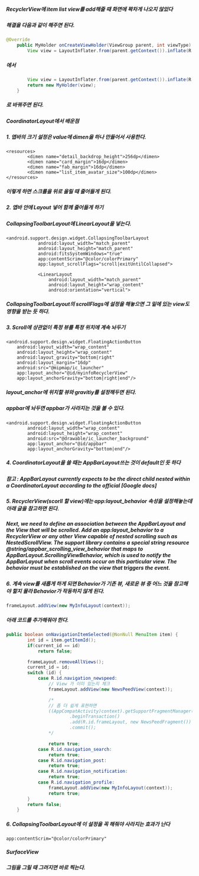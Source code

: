 ##### RecyclerView에 item list view를 add해줄 때 화면에 꽉차게 나오지 않았다
##### 해결을 다음과 같이 해주면 된다.
```java
@Override
    public MyHolder onCreateViewHolder(ViewGroup parent, int viewType) {
        View view = LayoutInflater.from(parent.getContext()).inflate(R.layout.frag_myinfo, null);
```
##### 에서
```java
        View view = LayoutInflater.from(parent.getContext()).inflate(R.layout.frag_myinfo, parent, false);
        return new MyHolder(view);
    }
```
##### 로 바꿔주면 된다.

##### CoordinatorLayout에서 배운점

##### 1. 앱바의 크기 설정은 value에 dimen을 하나 만들어서 사용한다.
```
<resources>
        <dimen name="detail_backdrop_height">256dp</dimen>
        <dimen name="card_margin">16dp</dimen>
        <dimen name="fab_margin">16dp</dimen>
        <dimen name="list_item_avatar_size">100dp</dimen>
</resources>
```
##### 이렇게 하면 스크롤을 위로 올릴 때 줄어들게 된다.

##### 2. 앱바 안에 Layout 넣어 함께 줄어들게 하기
##### CollapsingToolbarLayout에 LinearLayout을 넣는다.
```
<android.support.design.widget.CollapsingToolbarLayout
            android:layout_width="match_parent"
            android:layout_height="match_parent"
            android:fitsSystemWindows="true"
            app:contentScrim="@color/colorPrimary"
            app:layout_scrollFlags="scroll|exitUntilCollapsed">

            <LinearLayout
                android:layout_width="match_parent"
                android:layout_height="wrap_content"
                android:orientation="vertical">
```

##### CollapsingToolbarLayout의 scrollFlags에 설정을 해놓으면 그 밑에 있는 view도 영향을 받는 듯 하다.

##### 3. Scroll에 상관없이 특정 뷰를 특정 위치에 계속 놔두기
```
<android.support.design.widget.FloatingActionButton
    android:layout_width="wrap_content"
    android:layout_height="wrap_content"
    android:layout_gravity="bottom|right"
    android:layout_margin="16dp"
    android:src="@mipmap/ic_launcher"
    app:layout_anchor="@id/myinfoRecyclerView"
    app:layout_anchorGravity="bottom|right|end"/>
```
##### layout_anchor에 위치할 뷰와 gravitiy를 설정해두면 된다.
##### appbar에 놔두면 appbar가 사라지는 것을 볼 수 있다.
```
<android.support.design.widget.FloatingActionButton
        android:layout_width="wrap_content"
        android:layout_height="wrap_content"
        android:src="@drawable/ic_launcher_background"
        app:layout_anchor="@id/appbar"
        app:layout_anchorGravity="bottom|end"/>
```

##### 4. CoordinatorLayout을 쓸 때는 AppBarLayout쓰는 것이 default인 듯 하다
##### 참고 : AppBarLayout currently expects to be the direct child nested within a CoordinatorLayout according to the official [Google docs]

##### 5. RecyclerView(scorll 할 view)에는 app:layout_behavior 속성을 설정해놓는데 아래 글을 참고하면 된다.
##### Next, we need to define an association between the AppBarLayout and the View that will be scrolled. Add an app:layout_behavior to a RecyclerView or any other View capable of nested scrolling such as NestedScrollView. The support library contains a special string resource @string/appbar_scrolling_view_behavior that maps to AppBarLayout.ScrollingViewBehavior, which is used to notify the AppBarLayout when scroll events occur on this particular view. The behavior must be established on the view that triggers the event.

##### 6. 계속 view를 새롭게 하게 되면 Behavior가 기존 뷰, 새로운 뷰 중 어느 것을 참고해야 할지 몰라 Behavior가 작동하지 않게 된다.
```java
frameLayout.addView(new MyInfoLayout(context));
```

##### 아래 코드를 추가해줘야 한다.
```java
public boolean onNavigationItemSelected(@NonNull MenuItem item) {
        int id = item.getItemId();
        if(current_id == id)
            return false;

        frameLayout.removeAllViews();
        current_id = id;
        switch (id) {
            case R.id.navigation_newspeed:
                // View 가 이미 있는지 체크
                frameLayout.addView(new NewsPeedView(context));

                /*
                // 좀 더 쉽게 표현하면
                ((AppCompatActivity)context).getSupportFragmentManager()
                        .beginTransaction()
                        .add(R.id.frameLayout, new NewsPeedFragment())
                        .commit();
                */

                return true;
            case R.id.navigation_search:
                return true;
            case R.id.navigation_post:
                return true;
            case R.id.navigation_notification:
                return true;
            case R.id.navigation_profile:
                frameLayout.addView(new MyInfoLayout(context));
                return true;
        }
        return false;
    }
```

##### 6. CollapsingToolbarLayout에 이 설정을 꼭 해줘야 사라지는 효과가 난다
```
app:contentScrim="@color/colorPrimary"
```


##### SurfaceView
##### 그림을 그릴 때 그려지면 바로 찍는다.
